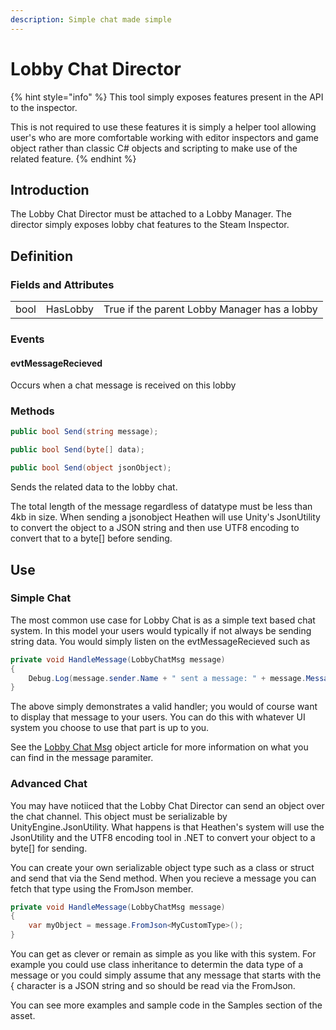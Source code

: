 ```yaml
---
description: Simple chat made simple
---
```


# Lobby Chat Director

{% hint style="info" %}
This tool simply exposes features present in the API to the inspector.



This is not required to use these features it is simply a helper tool allowing user's who are more comfortable working with editor inspectors and game object rather than classic C# objects and scripting to make use of the related feature.
{% endhint %}

## Introduction

The Lobby Chat Director must be attached to a Lobby Manager. The director simply exposes lobby chat features to the Steam Inspector.

## Definition

### Fields and Attributes

|      |          |                                              |
| ---- | -------- | -------------------------------------------- |
| bool | HasLobby | True if the parent Lobby Manager has a lobby |

### Events

#### evtMessageRecieved

Occurs when a chat message is received on this lobby

### Methods

```csharp
public bool Send(string message);
```

```csharp
public bool Send(byte[] data);
```

```csharp
public bool Send(object jsonObject);
```

Sends the related data to the lobby chat.

The total length of the message regardless of datatype must be less than 4kb in size. When sending a jsonobject Heathen will use Unity's JsonUtility to convert the object to a JSON string and then use UTF8 encoding to convert that to a byte\[] before sending.&#x20;

## Use

### Simple Chat

The most common use case for Lobby Chat is as a simple text based chat system. In this model your users would typically if not always be sending string data. You would simply listen on the evtMessageRecieved such as&#x20;

```csharp
private void HandleMessage(LobbyChatMsg message)
{
    Debug.Log(message.sender.Name + " sent a message: " + message.Message);
}
```

The above simply demonstrates a valid handler; you would of course want to display that message to your users. You can do this with whatever UI system you choose to use that part is up to you.

See the [Lobby Chat Msg](../objects/lobby-chat-msg.md) object article for more information on what you can find in the message paramiter.

### Advanced Chat

You may have notiiced that the Lobby Chat Director can send an object over the chat channel. This object must be serializable by UnityEngine.JsonUtility. What happens is that Heathen's system will use the JsonUtility and the UTF8 encoding tool in .NET to convert your object to a byte\[] for sending.

You can create your own serializable object type such as a class or struct and send that via the Send method. When you recieve a message you can fetch that type using the FromJson member.

```csharp
private void HandleMessage(LobbyChatMsg message)
{
    var myObject = message.FromJson<MyCustomType>();
}
```

You can get as clever or remain as simple as you like with this system. For example you could use class inheritance to determin the data type of a message or you could simply assume that any message that starts with the { character is a JSON string and so should be read via the FromJson.

You can see more examples and sample code in the Samples section of the asset.
